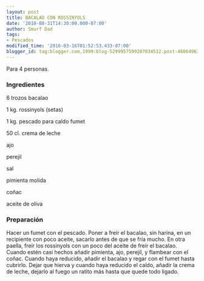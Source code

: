 ```yaml
---
layout: post
title: BACALAO CON ROSSINYOLS
date: '2010-08-31T14:30:00.000-07:00'
author: Smurf Dad
tags:
- Pescados
modified_time: '2016-03-16T01:52:53.433-07:00'
blogger_id: tag:blogger.com,1999:blog-5299957599287034512.post-4606496300380083007
---
```


Para 4 personas.

<h3>Ingredientes</h3>

6 trozos bacalao

1 kg. rossinyols (setas)

1 kg. pescado para caldo fumet

50 cl. crema de leche

ajo

perejil

sal

pimienta molida

coñac

aceite de oliva

<h3>Preparación</h3>

Hacer un fumet con el pescado. Poner a freír el bacalao, sin harina, en un recipiente con poco aceite, sacarlo antes de que se fría mucho. En otra paella, freír los rossinyols con un poco del aceite de freír el bacalao. Cuando estén casi hechos añadir pimienta, ajo, perejil, y flambear con el coñac. Cuando haya reducido, añadir el bacalao y regar con el fumet hasta cubrirlo. Dejar que hierva y cuando haya reducido el caldo, añadir la crema de leche, dejarlo al fuego un ratito más hasta que quede todo ligado.

